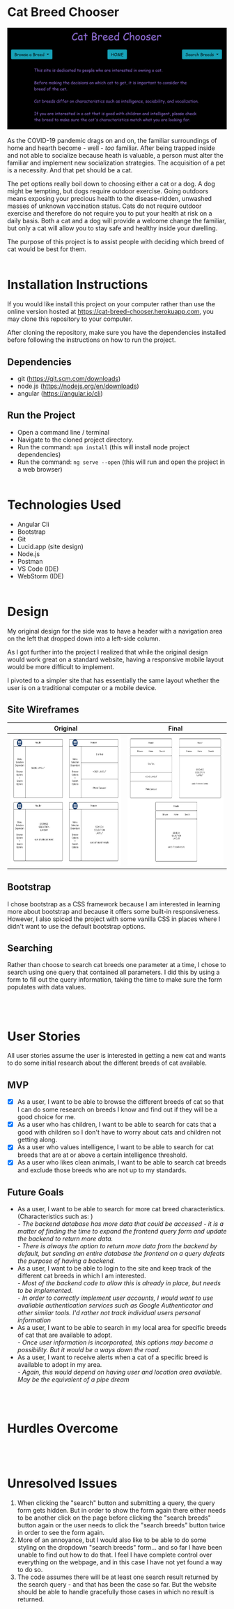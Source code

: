 # Cat Breed Chooser

![Cat Breed Chooser](./planning/CatBreedChooserSite.png)

As the COVID-19 pandemic drags on and on, the familiar surroundings of home and hearth become - well - *_too_* familiar. After being trapped inside and not able to socialize because heath is valuable, a person must alter the familiar and implement new socialization strategies. The acquisition of a pet is a necessity. And that pet should be a cat.<br>

The pet options really boil down to choosing either a cat or a dog. A dog might be tempting, but dogs require outdoor exercise. Going outdoors means exposing your precious health to the disease-ridden, unwashed masses of unknown vaccination status. Cats do not require outdoor exercise and therefore do not require you to put your health at risk on a daily basis. Both a cat and a dog will provide a welcome change the familiar, but only a cat will allow you to stay safe and healthy inside your dwelling.<br>

The purpose of this project is to assist people with deciding which breed of cat would be best for them.
<br><br>

# Installation Instructions
If you would like install this project on your computer rather than use the online version hosted at https://cat-breed-chooser.herokuapp.com, you may clone this repository to your computer.<br>

After cloning the repository, make sure you have the dependencies installed before following the instructions on how to run the project. 

## Dependencies
- git (https://git.scm.com/downloads)
- node.js (https://nodejs.org/en/downloads)
- angular (https://angular.io/cli)

## Run the Project
- Open a command line / terminal
- Navigate to the cloned project directory. 
- Run the command: ```npm install``` (this will install node project dependencies)
- Run the command: ```ng serve --open``` (this will run and open the project in a web browser)
<br><br>

# Technologies Used
- Angular Cli
- Bootstrap
- Git
- Lucid.app (site design)
- Node.js
- Postman
- VS Code (IDE)
- WebStorm (IDE)
<br><br>

# Design

My original design for the side was to have a header with a navigation area on the left that dropped down into a left-side column.<br>

As I got further into the project I realized that while the original design would work great on a standard website, having a responsive mobile layout would be more difficult to implement.<br>

I pivoted to a simpler site that has essentially the same layout whether the user is on a traditional computer or a mobile device. <br>
## Site Wireframes
| Original | Final |   
| --- | --- |   
| <img src="./planning/CatBreedChooserDesign-ORIGINAL.png" height=300px> | <img src="./planning/CatBreedChooserDesign-MVP.png" height=300px> |   

## Bootstrap
I chose bootstrap as a CSS framework because I am interested in learning more about bootstrap and because it offers some built-in responsiveness. However, I also spiced the project with some vanilla CSS in places where I didn't want to use the default bootstrap options.<br>

## Searching
Rather than choose to search cat breeds one parameter at a time, I chose to search using one query that contained all parameters. I did this by using a form to fill out the query information, taking the time to make sure the form populates with data values.

<br><br>

# User Stories
All user stories assume the user is interested in getting a new cat and wants to do some initial research about the different breeds of cat available. 

## MVP 
-[x] As a user, I want to be able to browse the different breeds of cat so that I can do some research on breeds I know and find out if they will be a good choice for me.   
-[x] As a user who has children, I want to be able to search for cats that a good with children so I don't have to worry about cats and children not getting along.   
-[x] As a user who values intelligence, I want to be able to search for cat breeds that are at or above a certain intelligence threshold.   
-[x] As a user who likes clean animals, I want to be able to search cat breeds and exclude those breeds who are not up to my standards.

## Future Goals
- As a user, I want to be able to search for more cat breed characteristics. (Characteristics such as: )   
        - _The backend database has more data that could be accessed - it is a matter of finding the time to expand the frontend query form and update the backend to return more data._   
        - _There is always the option to return more data from the backend by default, but sending an entire database the frontend on a query defeats the purpose of having a backend._
- As a user, I want to be able to login to the site and keep track of the different cat breeds in which I am interested.   
        - _Most of the backend code to allow this is already in place, but needs to be implemented._  
        - _In order to correctly implement user accounts, I would want to use available authentication services such as Google Authenticator and other similar tools. I'd rather not track individual users personal information_    
- As a user, I want to be able to search in my local area for specific breeds of cat that are available to adopt.   
        - _Once user information is incorporated, this options may become a possibility. But it would be a ways down the road._    
- As a user, I want to receive alerts when a cat of a specific breed is available to adopt in my area.   
        - _Again, this would depend on having user and location area available. May be the equivalent of a pipe dream_

<br><br>


# Hurdles Overcome

<br><br>

# Unresolved Issues
1. When clicking the "search" button and submitting a query, the query form gets hidden. But in order to show the form again there either needs to be another click on the page before clicking the "search breeds" button again or the user needs to click the "search breeds" button twice in order to see the form again.
1. More of an annoyance, but I would also like to be able to do some styling on the dropdown "search breeds" form... and so far I have been unable to find out how to do that. I feel I have complete control over everything on the webpage, and in this case I have not yet found a way to do so. 
1. The code assumes there will be at least one search result returned by the search query - and that has been the case so far. But the website should be able to handle gracefully those cases in which no result is returned.
<br><br>